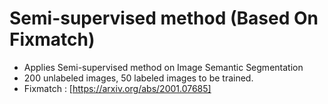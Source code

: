 # Semi-supervised method (Based On Fixmatch)

- Applies Semi-supervised method on Image Semantic Segmentation
- 200 unlabeled images, 50 labeled images to be trained.
- Fixmatch : [https://arxiv.org/abs/2001.07685]
